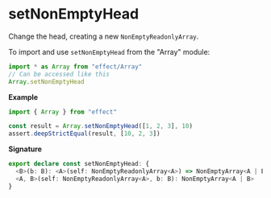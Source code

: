 # setNonEmptyHead

Change the head, creating a new `NonEmptyReadonlyArray`.

To import and use `setNonEmptyHead` from the "Array" module:

```ts
import * as Array from "effect/Array"
// Can be accessed like this
Array.setNonEmptyHead
```

**Example**

```ts
import { Array } from "effect"

const result = Array.setNonEmptyHead([1, 2, 3], 10)
assert.deepStrictEqual(result, [10, 2, 3])
```

**Signature**

```ts
export declare const setNonEmptyHead: {
  <B>(b: B): <A>(self: NonEmptyReadonlyArray<A>) => NonEmptyArray<A | B>
  <A, B>(self: NonEmptyReadonlyArray<A>, b: B): NonEmptyArray<A | B>
}
```
